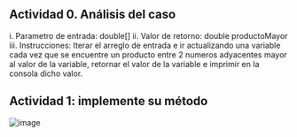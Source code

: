 ## Actividad 0. Análisis del caso
i. Parametro de entrada: double[]
ii. Valor de retorno: double productoMayor
iii. Instrucciones: Iterar el arreglo de entrada e ir actualizando una variable cada vez que se encuentre un producto entre 2 numeros adyacentes mayor al valor de la variable, retornar el valor de la variable e imprimir en la consola dicho valor.

## Actividad 1: implemente su método
![image](https://github.com/user-attachments/assets/1356f375-0e42-490d-bf9b-d9cc45a2843f)

